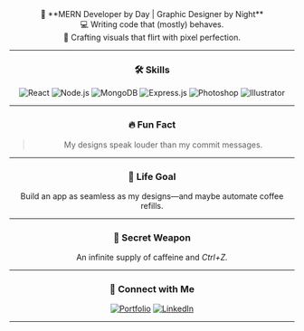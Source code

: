 <div align="center">
👾 **MERN Developer by Day | Graphic Designer by Night**  <br>
💻 Writing code that (mostly) behaves.  <br>
🎨 Crafting visuals that flirt with pixel perfection. <br> 

---

### 🛠️ **Skills**
![React](https://img.shields.io/badge/React-20232A?style=for-the-badge&logo=react&logoColor=61DAFB)
![Node.js](https://img.shields.io/badge/Node.js-339933?style=for-the-badge&logo=nodedotjs&logoColor=white)
![MongoDB](https://img.shields.io/badge/MongoDB-4EA94B?style=for-the-badge&logo=mongodb&logoColor=white)
![Express.js](https://img.shields.io/badge/Express.js-404D59?style=for-the-badge)
![Photoshop](https://img.shields.io/badge/Photoshop-31A8FF?style=for-the-badge&logo=adobe-photoshop&logoColor=white)
![Illustrator](https://img.shields.io/badge/Illustrator-FF9A00?style=for-the-badge&logo=adobe-illustrator&logoColor=white)

---

### 🔥 **Fun Fact**  
> My designs speak louder than my commit messages.

---

### 🚀 **Life Goal**  
Build an app as seamless as my designs—and maybe automate coffee refills.

---

### 🎉 **Secret Weapon**  
An infinite supply of caffeine and *Ctrl+Z.*

---

### 🌟 **Connect with Me**
[![Portfolio](https://img.shields.io/badge/Portfolio-000?style=for-the-badge&logo=vercel&logoColor=white)]([https://yourportfolio.com](https://www.behance.net/ahmedbaya12))
[![LinkedIn](https://img.shields.io/badge/LinkedIn-0077B5?style=for-the-badge&logo=linkedin&logoColor=white)]([https://linkedin.com/in/yourusername](https://www.linkedin.com/in/ahmed-baya-652b67247/))

---
</div>

